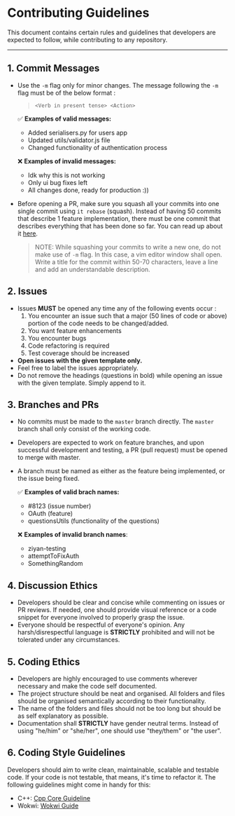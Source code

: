 # Contributing Guidelines

This document contains certain rules and guidelines that developers are expected to follow, while contributing to any repository.

---

## 1. Commit Messages

- Use the `-m` flag only for minor changes. The message following the `-m` flag must be of the below format :

  > `<Verb in present tense> <Action>`

  :white_check_mark: **Examples of valid messages:**

  - Added serialisers.py for users app
  - Updated utils/validator.js file
  - Changed functionality of authentication process

  :x: **Examples of invalid messages:**

  - Idk why this is not working
  - Only ui bug fixes left
  - All changes done, ready for production :))

- Before opening a PR, make sure you squash all your commits into one single commit using `it rebase` (squash). Instead of having 50 commits that describe 1 feature implementation, there must be one commit that describes everything that has been done so far. You can read up about it [here](https://www.internalpointers.com/post/squash-commits-into-one-git).
  > NOTE: While squashing your commits to write a new one, do not make use of `-m` flag. In this case, a vim editor window shall open. Write a title for the commit within 50-70 characters, leave a line and add an understandable description.

## 2. Issues

- Issues **MUST** be opened any time any of the following events occur :
  1. You encounter an issue such that a major (50 lines of code or above) portion of the code needs to be changed/added.
  2. You want feature enhancements
  3. You encounter bugs
  4. Code refactoring is required
  5. Test coverage should be increased
- **Open issues with the given template only.**
- Feel free to label the issues appropriately.
- Do not remove the headings (questions in bold) while opening an issue with the given template. Simply append to it.

## 3. Branches and PRs

- No commits must be made to the `master` branch directly. The `master` branch shall only consist of the working code.
- Developers are expected to work on feature branches, and upon successful development and testing, a PR (pull request) must be opened to merge with master.
- A branch must be named as either as the feature being implemented, or the issue being fixed.

  :white_check_mark: **Examples of valid brach names:**

  - #8123 (issue number)
  - OAuth (feature)
  - questionsUtils (functionality of the questions)

  :x: **Examples of invalid branch names**:

  - ziyan-testing
  - attemptToFixAuth
  - SomethingRandom

## 4. Discussion Ethics

- Developers should be clear and concise while commenting on issues or PR reviews. If needed, one should provide visual reference or a code snippet for everyone involved to properly grasp the issue.
- Everyone should be respectful of everyone's opinion. Any harsh/disrespectful language is **STRICTLY** prohibited and will not be tolerated under any circumstances.

## 5. Coding Ethics

- Developers are highly encouraged to use comments wherever necessary and make the code self documented.
- The project structure should be neat and organised. All folders and files should be organised semantically according to their functionality.
- The name of the folders and files should not be too long but should be as self explanatory as possible.
- Documentation shall **STRICTLY** have gender neutral terms. Instead of using "he/him" or "she/her", one should use "they/them" or "the user".

## 6. Coding Style Guidelines

Developers should aim to write clean, maintainable, scalable and testable code. If your code is not testable, that means, it's time to refactor it. The following guidelines might come in handy for this:

- C++: [Cpp Core Guideline](https://github.com/isocpp/CppCoreGuidelines)
- Wokwi: [Wokwi Guide](https://blog.wokwi.com/how-to-write-clean-arduino-code/)
